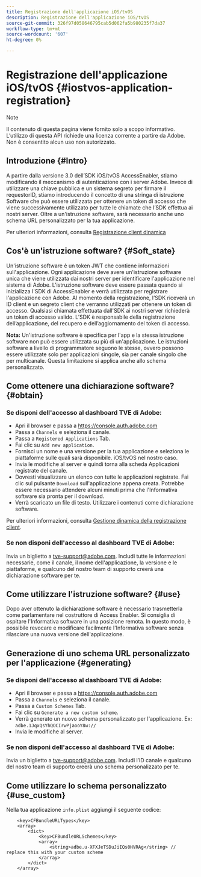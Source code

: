 ```yaml
---
title: Registrazione dell'applicazione iOS/tvOS
description: Registrazione dell'applicazione iOS/tvOS
source-git-commit: 326f97d058646795cab5d062fa5b980235f7da37
workflow-type: tm+mt
source-wordcount: '607'
ht-degree: 0%

---
```



# Registrazione dell&#39;applicazione iOS/tvOS {#iostvos-application-registration}

>[!NOTE]
>
>Il contenuto di questa pagina viene fornito solo a scopo informativo. L’utilizzo di questa API richiede una licenza corrente a partire da Adobe. Non è consentito alcun uso non autorizzato.

## Introduzione {#Intro}

A partire dalla versione 3.0 dell’SDK iOS/tvOS AccessEnabler, stiamo modificando il meccanismo di autenticazione con i server Adobe. Invece di utilizzare una chiave pubblica e un sistema segreto per firmare il requestorID, stiamo introducendo il concetto di una stringa di istruzione Software che può essere utilizzata per ottenere un token di accesso che viene successivamente utilizzato per tutte le chiamate che l’SDK effettua ai nostri server. Oltre a un&#39;istruzione software, sarà necessario anche uno schema URL personalizzato per la tua applicazione.

Per ulteriori informazioni, consulta [Registrazione client dinamica](/help/authentication/dynamic-client-registration.md)

## Cos&#39;è un&#39;istruzione software? {#Soft_state}

Un&#39;istruzione software è un token JWT che contiene informazioni sull&#39;applicazione. Ogni applicazione deve avere un&#39;istruzione software unica che viene utilizzata dai nostri server per identificare l&#39;applicazione nel sistema di Adobe. L&#39;istruzione software deve essere passata quando si inizializza l&#39;SDK di AccessEnabler e verrà utilizzata per registrare l&#39;applicazione con Adobe. Al momento della registrazione, l’SDK riceverà un ID client e un segreto client che verranno utilizzati per ottenere un token di accesso. Qualsiasi chiamata effettuata dall&#39;SDK ai nostri server richiederà un token di accesso valido. L’SDK è responsabile della registrazione dell’applicazione, del recupero e dell’aggiornamento del token di accesso.

**Nota:** Un&#39;istruzione software è specifica per l&#39;app e la stessa istruzione software non può essere utilizzata su più di un&#39;applicazione. Le istruzioni software a livello di programmatore seguono le stesse, ovvero possono essere utilizzate solo per applicazioni singole, sia per canale singolo che per multicanale. Questa limitazione si applica anche allo schema personalizzato.

## Come ottenere una dichiarazione software? {#obtain}

### Se disponi dell&#39;accesso al dashboard TVE di Adobe:

- Apri il browser e passa a <https://console.auth.adobe.com>
- Passa a `Channels` e seleziona il canale.
- Passa a `Registered Applications` Tab.
- Fai clic su `Add new application`.
- Fornisci un nome e una versione per la tua applicazione e seleziona le piattaforme sulle quali sarà disponibile. iOS/tvOS nel nostro caso.
- Invia le modifiche al server e quindi torna alla scheda Applicazioni registrate del canale.
- Dovresti visualizzare un elenco con tutte le applicazioni registrate. Fai clic sul pulsante   `Download` sull&#39;applicazione appena creata. Potrebbe essere necessario attendere alcuni minuti prima che l&#39;Informativa software sia pronta per il download.
- Verrà scaricato un file di testo. Utilizzare i contenuti come dichiarazione software.

Per ulteriori informazioni, consulta [Gestione dinamica della registrazione client](/help/authentication/dynamic-client-registration-management.md).

### Se non disponi dell&#39;accesso al dashboard TVE di Adobe:

Invia un biglietto a <tve-support@adobe.com>. Includi tutte le informazioni necessarie, come il canale, il nome dell&#39;applicazione, la versione e le piattaforme, e qualcuno del nostro team di supporto creerà una dichiarazione software per te.

## Come utilizzare l&#39;istruzione software? {#use}

Dopo aver ottenuto la dichiarazione software è necessario trasmetterla come parlamentare nel costruttore di Access Enabler. Si consiglia di ospitare l&#39;Informativa software in una posizione remota. In questo modo, è possibile revocare e modificare facilmente l&#39;Informativa software senza rilasciare una nuova versione dell&#39;applicazione.

## Generazione di uno schema URL personalizzato per l&#39;applicazione {#generating}

### Se disponi dell&#39;accesso al dashboard TVE di Adobe:

- Apri il browser e passa a <https://console.auth.adobe.com>
- Passa a `Channels` e seleziona il canale.
- Passa a `Custom Schemes` Tab.
- Fai clic su `Generate a new custom scheme`.
- Verrà generato un nuovo schema personalizzato per l&#39;applicazione. Ex: `adbe.1JqxQsYhQOCIrwPjaooY8w://`
- Invia le modifiche al server.

### Se non disponi dell&#39;accesso al dashboard TVE di Adobe:

Invia un biglietto a <tve-support@adobe.com>. Includi l’ID canale e qualcuno del nostro team di supporto creerà uno schema personalizzato per te.

## Come utilizzare lo schema personalizzato {#use_custom}

Nella tua applicazione `info.plist` aggiungi il seguente codice:

```plist
    <key>CFBundleURLTypes</key>
    <array>
        <dict>
            <key>CFBundleURLSchemes</key>
            <array>
                <string>adbe.u-XFXJeTSDuJiIQs0HVRAg</string> // replace this with your custom scheme
            </array>
        </dict>
    </array>
```
